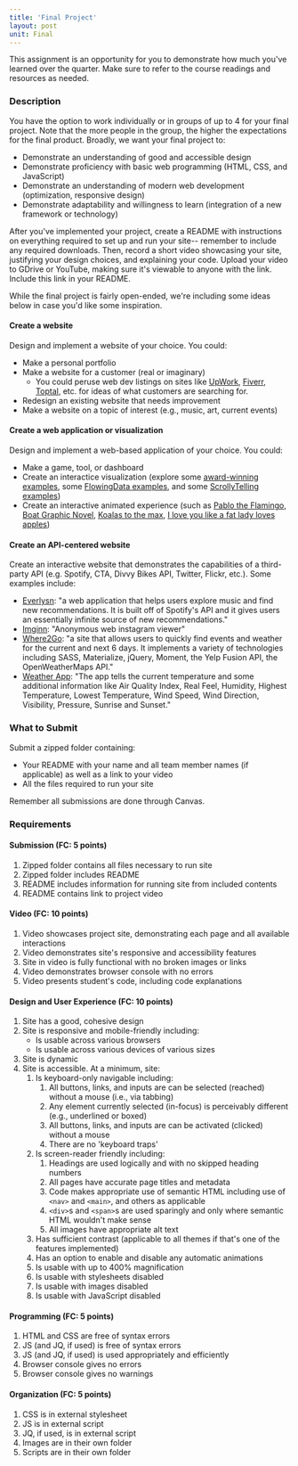 ```yaml
---
title: 'Final Project'
layout: post
unit: Final
---
```


This assignment is an opportunity for you to demonstrate how much you've learned over the quarter. Make sure to refer to the course readings and resources as needed.

### Description
You have the option to work individually or in groups of up to 4 for your final project. Note that the more people in the group, the higher the expectations for the final product. Broadly, we want your final project to:
- Demonstrate an understanding of good and accessible design
- Demonstrate proficiency with basic web programming (HTML, CSS, and JavaScript)
- Demonstrate an understanding of modern web development (optimization, responsive design)
- Demonstrate adaptability and willingness to learn (integration of a new framework or technology)

After you've implemented your project, create a README with instructions on everything required to set up and run your site-- remember to include any required downloads. Then, record a short video showcasing your site, justifying your design choices, and explaining your code. Upload your video to GDrive or YouTube, making sure it's viewable to anyone with the link. Include this link in your README.

While the final project is fairly open-ended, we're including some ideas below in case you'd like some inspiration. 

#### Create a website 
Design and implement a website of your choice. You could:
- Make a personal portfolio
- Make a website for a customer (real or imaginary)
	- You could peruse web dev listings on sites like [UpWork](https://www.upwork.com), [Fiverr](https://www.fiverr.com), [Toptal](https://www.toptal.com), etc. for ideas of what customers are searching for.
- Redesign an existing website that needs improvement
- Make a website on a topic of interest (e.g., music, art, current events)

#### Create a web application or visualization
Design and implement a web-based application of your choice. You could:
- Make a game, tool, or dashboard
- Create an interactice visualization (explore some [award-winning examples](https://www.informationisbeautifulawards.com/news/636-information-is-beautiful-awards-2023-the-winners), some [FlowingData examples](https://flowingdata.com/made-by-flowingdata/), and some [ScrollyTelling examples](https://webflow.com/blog/scrollytelling-guide))
- Create an interactive animated experience (such as [Pablo the Flamingo](https://pablotheflamingo.com/), [Boat Graphic Novel](http://www.sbs.com.au/theboat/), [Koalas to the max](http://www.koalastothemax.com), [I love you like a fat lady loves apples](https://web.archive.org/web/20200202024758/https://www.iloveyoulikeafatladylovesapples.com/))

#### Create an API-centered website
Create an interactive website that demonstrates the capabilities of a third-party API (e.g. Spotify, CTA, Divvy Bikes API, Twitter, Flickr, etc.). Some examples include:
- [Everlysn](https://gitriley.github.io/everlysn/): "a web application that helps users explore music and find new recommendations. It is built off of Spotify's API and it gives users an essentially infinite source of new recommendations."
- [Imginn](https://imginn.com): "Anonymous web instagram viewer"
- [Where2Go](https://alex-engelmann.github.io/Where2Go/): "a site that allows users to quickly find events and weather for the current and next 6 days. It implements a variety of technologies including SASS, Materialize, jQuery, Moment, the Yelp Fusion API, the OpenWeatherMaps API."
- [Weather App](https://kshitizrohilla.github.io/weather-app-using-openweathermap-api/): "The app tells the current temperature and some additional information like Air Quality Index, Real Feel, Humidity, Highest Temperature, Lowest Temperature, Wind Speed, Wind Direction, Visibility, Pressure, Sunrise and Sunset."

### What to Submit
Submit a zipped folder containing: 
- Your README with your name and all team member names (if applicable) as well as a link to your video
- All the files required to run your site

Remember all submissions are done through Canvas. 

### Requirements
#### Submission (FC: 5 points)
1. Zipped folder contains all files necessary to run site
1. Zipped folder includes README 
1. README includes information for running site from included contents
1. README contains link to project video

#### Video (FC: 10 points)
1. Video showcases project site, demonstrating each page and all available interactions
1. Video demonstrates site's responsive and accessibility features
1. Site in video is fully functional with no broken images or links
1. Video demonstrates browser console with no errors
1. Video presents student's code, including code explanations

#### Design and User Experience (FC: 10 points)
1. Site has a good, cohesive design
1. Site is responsive and mobile-friendly including:
	- Is usable across various browsers
	- Is usable across various devices of various sizes
1. Site is dynamic
1. Site is accessible. At a minimum, site:
	1. Is keyboard-only navigable including:
		1. All buttons, links, and inputs are can be selected (reached) without a mouse (i.e., via tabbing)
		1. Any element currently selected (in-focus) is perceivably different (e.g., underlined or boxed)
		1. All buttons, links, and inputs are can be activated (clicked) without a mouse
		1. There are no 'keyboard traps'
	1. Is screen-reader friendly including:
		1. Headings are used logically and with no skipped heading numbers
		1. All pages have accurate page titles and metadata
  		1. Code makes appropriate use of semantic HTML including use of `<nav>` and `<main>`, and others as applicable
  		1. `<div>`s and `<span>`s are used sparingly and only where semantic HTML wouldn't make sense
		1. All images have appropriate alt text
	1. Has sufficient contrast (applicable to all themes if that's one of the features implemented)
	1. Has an option to enable and disable any automatic animations
	1. Is usable with up to 400% magnification
	1. Is usable with stylesheets disabled
	1. Is usable with images disabled
	1. Is usable with JavaScript disabled

#### Programming (FC: 5 points)
1. HTML and CSS are free of syntax errors
1. JS (and JQ, if used) is free of syntax errors
1. JS (and JQ, if used) is used appropriately and efficiently
1. Browser console gives no errors
1. Browser console gives no warnings

#### Organization (FC: 5 points)
1. CSS is in external stylesheet
1. JS is in external script
1. JQ, if used, is in external script 
1. Images are in their own folder
1. Scripts are in their own folder
